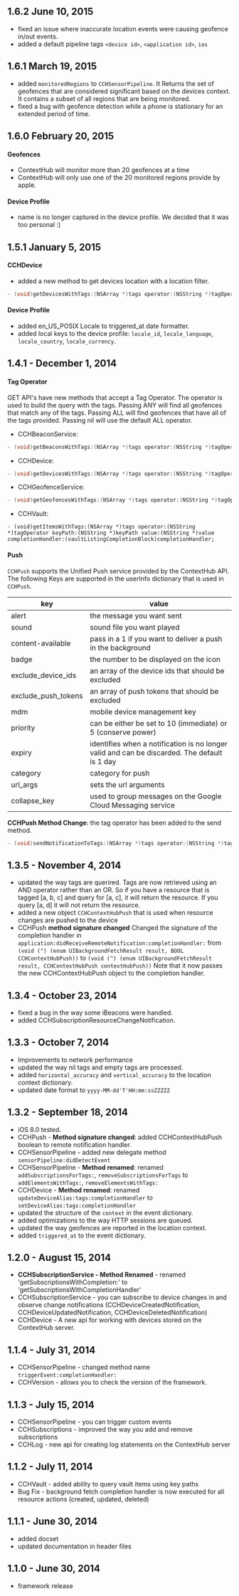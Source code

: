 ## 1.6.2 June 10, 2015

- fixed an issue where inaccurate location events were causing geofence in/out events.
- added a default pipeline tags `<device id>`, `<application id>`, `ios`

## 1.6.1 March 19, 2015

- added `monitoredRegions` to `CCHSensorPipeline`. It Returns the set of geofences that are considered significant based on the devices context. It contains a subset of all regions that are being monitored.
- fixed a bug with geofence detection while a phone is stationary for an extended period of time.

## 1.6.0 February 20, 2015

#### Geofences ####

- ContextHub will monitor more than 20 geofences at a time
- ContextHub will only use one of the 20 monitored regions provide by apple.

#### Device Profile ####

- name is no longer captured in the device profile.  We decided that it was too personal :)


## 1.5.1 January 5, 2015

#### CCHDevice ####

- added a new method to get devices location with a location filter.

```objective-c
- (void)getDevicesWithTags:(NSArray *)tags operator:(NSString *)tagOperator location:(CLLocation *)location radius:(CLLocationDistance)radius completionHandler:(void(^)(NSArray *devices, NSError *error))completionHandler;
```

#### Device Profile ####

- added en_US_POSIX Locale to triggered_at date formatter. 
- added local keys to the device profile:  `locale_id`, `locale_language`, `locale_country`, `locale_currency`.

## 1.4.1 - December 1, 2014

#### Tag Operator ####
GET API's have new methods that accept a Tag Operator.  The operator is used to build the query with the tags.  Passing ANY will find all geofences that match any of the tags. Passing ALL will find geofences that have all of the tags provided.  Passing nil will use the default ALL operator.
- CCHBeaconService: 
```objective-c
- (void)getBeaconsWithTags:(NSArray *)tags operator:(NSString *)tagOperator completionHandler:(void (^)(NSArray *beacons, NSError *error))completionHandler;
```
- CCHDevice: 
```objective-c
- (void)getDevicesWithTags:(NSArray *)tags operator:(NSString *)tagOperator completionHandler:(void(^)(NSArray *devices, NSError *error))completionHandler;
```
- CCHGeofenceService: 
```objective-c
- (void)getGeofencesWithTags:(NSArray *)tags operator:(NSString *)tagOperator location:(CLLocation *)location radius:(CLLocationDistance)radius completionHandler:(void(^)(NSArray *geofences, NSError *error))completionHandler;
```
- CCHVault: 
```
- (void)getItemsWithTags:(NSArray *)tags operator:(NSString *)tagOperator keyPath:(NSString *)keyPath value:(NSString *)value completionHandler:(vaultListingCompletionBlock)completionHandler;
```

#### Push ####
`CCHPush` supports the Unified Push service provided by the ContextHub API.  The following Keys are supported in the userInfo dictionary that is used in `CCHPush`.

| key   | value |
| ----- | ----- |
| alert | the message you want sent |
| sound | sound file you want played |
| content-available | pass in a 1 if you want to deliver a push in the background |
| badge | the number to be displayed on the icon |
| exclude_device_ids | an array of the device ids that should be excluded |
| exclude_push_tokens | an array of push tokens that should be excluded |
| mdm | mobile device management key |
| priority | can be either be set to 10 (immediate) or 5 (conserve power) |
| expiry | identifies when a notification is no longer valid and can be discarded.  The default is 1 day |
| category | category for push |
| url_args | sets the url arguments |
| collapse_key | used to group messages on the Google Cloud Messaging service |

**CCHPush Method Change**: the tag operator has been added to the send method. 

```objective-c
- (void)sendNotificationToTags:(NSArray *)tags operator:(NSString *)tagOperator userInfo:(NSDictionary *)userInfo completionHandler:(void (^)(NSError *error))completionHandler;
```


## 1.3.5 - November 4, 2014
- updated the way tags are querired.  Tags are now retrieved using an AND operator rather than an OR.  So if you have a resource that is tagged [a, b, c] and query for [a, c], it will return the resource.  If you query [a, d] it will not return the resource.
- added a new object `CCHContextHubPush` that is used when resource changes are pushed to the device
- CCHPush **method signature changed** Changed the signature of the completion handler in `application:didReceiveRemoteNotification:completionHandler:` from `(void (^) (enum UIBackgroundFetchResult result, BOOL CCHContextHubPush))` to `(void (^) (enum UIBackgroundFetchResult result, CCHContextHubPush contextHubPush))`  Note that it now passes the new CCHContextHubPush object to the completion handler.

## 1.3.4 - October 23, 2014
- fixed a bug in the way some iBeacons were handled.
- added CCHSubscriptionResourceChangeNotification.

## 1.3.3 - October 7, 2014
- Improvements to network performance
- updated the way nil tags and empty tags are processed.
- added `horizontal_accuracy` and `vertical_accuracy` to the location context dictionary.
- updated date format to `yyyy-MM-dd'T'HH:mm:ssZZZZZ`

## 1.3.2 - September 18, 2014
- iOS 8.0 tested.
- CCHPush - **Method signature changed**: added CCHContextHubPush boolean to remote notification handler.
- CCHSensorPipeline - added new delegate method `sensorPipeline:didDetectEvent`
- CCHSensorPipeline - **Method renamed**: renamed `addSubscriptionsForTags:`, `removeSubscriptionsForTags` to `addElementsWithTags:`, `removeElementsWithTags:`
- CCHDevice - **Method renamed**: renamed `updateDeviceAlias:tags:completionHandler` to `setDeviceAlias:tags:completionHandler`
- updated the structure of the `context` in the event dictionary.
- added optimizations to the way HTTP sessions are queued.
- updated the way geofences are reported in the location context.
- added `triggered_at` to the event dictionary.

## 1.2.0 - August 15, 2014
- **CCHSubscriptionService - Method Renamed** - renamed 'getSubscriptionsWithCompletion:' to 'getSubscriptionsWithCompletionHandler'
- CCHSubscriptionService - you can subscribe to device changes in and observe change notifications (CCHDeviceCreatedNotification, CCHDeviceUpdatedNotification, CCHDeviceDeletedNotification)
- CCHDevice - A new api for working with devices stored on the ContextHub server.

## 1.1.4 - July 31, 2014
- CCHSensorPipeline - changed method name `triggerEvent:completionHandler:`
- CCHVersion - allows you to check the version of the framework.

## 1.1.3 - July 15, 2014
- CCHSensorPipeline - you can trigger custom events
- CCHSubscriptions - improved the way you add and remove subscriptions
- CCHLog - new api for creating log statements on the ContextHub server

## 1.1.2 - July 11, 2014
- CCHVault - added ability to query vault items using key paths
- Bug Fix - background fetch completion handler is now executed for all resource actions (created, updated, deleted)

## 1.1.1 - June 30, 2014
- added docset
- updated documentation in header files

## 1.1.0 - June 30, 2014
- framework release
